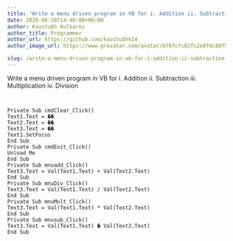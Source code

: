 ```yaml
---
title: 'Write a menu driven program in VB for i. Addition ii. Subtraction iii. Multiplication iv. Division'
date: 2020-08-28T14:40:00+00:00
author: Kaustubh Kulkarni
author_title: Programmer
author_url: https://github.com/kaustubhk24
author_image_url: https://www.gravatar.com/avatar/b76fcfc82fc2e8fdc8075636f1735f61?s=200

slug: /write-a-menu-driven-program-in-vb-for-i-addition-ii-subtraction-iii-multiplication-iv-division/
---
```

Write a menu driven program in VB for i. Addition ii. Subtraction iii. Multiplication iv. Division 


```
  
  
Private Sub cmdClear_Click()  
Text1.Text = ��  
Text2.Text = ��  
Text3.Text = ��  
Text1.SetFocus  
End Sub  
Private Sub cmdExit_Click()  
Unload Me  
End Sub  
Private Sub mnuadd_Click()  
Text3.Text = Val(Text1.Text) + Val(Text2.Text)  
End Sub  
Private Sub mnuDiv_Click()  
Text3.Text = Val(Text1.Text) / Val(Text2.Text)  
End Sub  
Private Sub mnuMult_Click()  
Text3.Text = Val(Text1.Text) * Val(Text2.Text)  
End Sub  
Private Sub mnusub_Click()  
Text3.Text = Val(Text1.Text) � Val(Text2.Text)  
End Sub  
  
  
  
  

```
